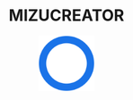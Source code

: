 <h1 align="center">MIZUCREATOR</h1>
<p align="center">
  <img src="https://github.com/mizucreator/mizucreator.github.io/blob/design/logo/logo-blue.svg" height="100px"/>
</p>
